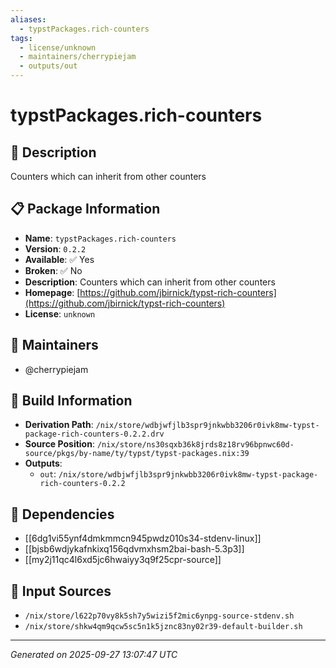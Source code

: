 ```yaml
---
aliases:
  - typstPackages.rich-counters
tags:
  - license/unknown
  - maintainers/cherrypiejam
  - outputs/out
---
```


# typstPackages.rich-counters

## 📝 Description

Counters which can inherit from other counters

## 📋 Package Information

- **Name**: `typstPackages.rich-counters`
- **Version**: `0.2.2`
- **Available**: ✅ Yes
- **Broken**: ✅ No
- **Description**: Counters which can inherit from other counters
- **Homepage**: [https://github.com/jbirnick/typst-rich-counters](https://github.com/jbirnick/typst-rich-counters)
- **License**: `unknown`
## 👥 Maintainers

- @cherrypiejam


## 🔧 Build Information

- **Derivation Path**: `/nix/store/wdbjwfjlb3spr9jnkwbb3206r0ivk8mw-typst-package-rich-counters-0.2.2.drv`
- **Source Position**: `/nix/store/ns30sqxb36k8jrds8z18rv96bpnwc60d-source/pkgs/by-name/ty/typst/typst-packages.nix:39`
- **Outputs**:
  - `out`:  `/nix/store/wdbjwfjlb3spr9jnkwbb3206r0ivk8mw-typst-package-rich-counters-0.2.2`

## 🔗 Dependencies

- [[6dg1vi55ynf4dmkmmcn945pwdz010s34-stdenv-linux]]
- [[bjsb6wdjykafnkixq156qdvmxhsm2bai-bash-5.3p3]]
- [[my2j11qc4l6xd5jc6hwaiyy3q9f25cpr-source]]

## 📁 Input Sources

- `/nix/store/l622p70vy8k5sh7y5wizi5f2mic6ynpg-source-stdenv.sh`
- `/nix/store/shkw4qm9qcw5sc5n1k5jznc83ny02r39-default-builder.sh`

---
*Generated on 2025-09-27 13:07:47 UTC*
